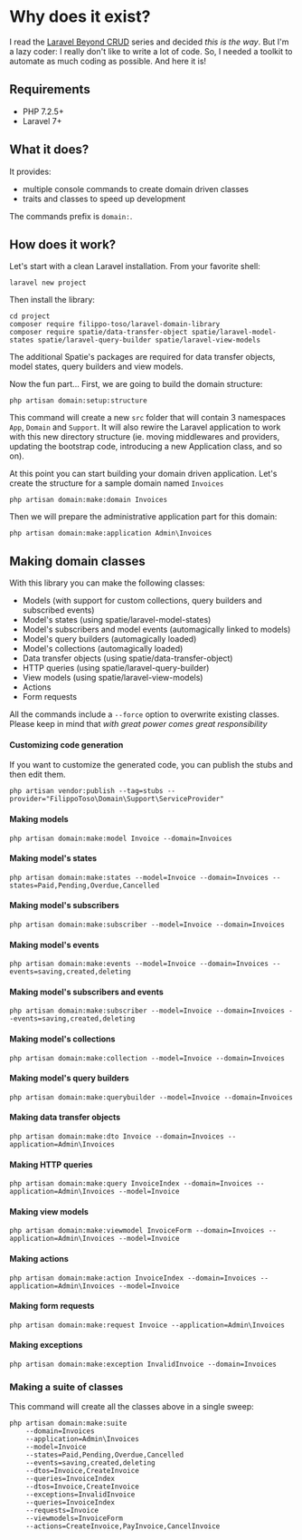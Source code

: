 # Why does it exist?

I read the [Laravel Beyond CRUD](https://stitcher.io/blog/laravel-beyond-crud-01-domain-oriented-laravel) series and decided *this is the way*.
But I'm a lazy coder: I really don't like to write a lot of code. So, I needed a toolkit to automate as much coding as possible. And here it is!

## Requirements

- PHP 7.2.5+
- Laravel 7+

## What it does?

It provides:

- multiple console commands to create domain driven classes
- traits and classes to speed up development

The commands prefix is `domain:`.

## How does it work?

Let's start with a clean Laravel installation. From your favorite shell:

```
laravel new project
```

Then install the library:

```
cd project
composer require filippo-toso/laravel-domain-library
composer require spatie/data-transfer-object spatie/laravel-model-states spatie/laravel-query-builder spatie/laravel-view-models
```

The additional Spatie's packages are required for data transfer objects, model states, query builders and view models.

Now the fun part... First, we are going to build the domain structure:

```
php artisan domain:setup:structure
```

This command will create a new `src` folder that will contain 3 namespaces `App`, `Domain` and `Support`.
It will also rewire the Laravel application to work with this new directory structure (ie. moving middlewares and providers, updating the bootstrap code, introducing a new Application class, and so on).

At this point you can start building your domain driven application. Let's create the structure for a sample domain named `Invoices`

```
php artisan domain:make:domain Invoices
```

Then we will prepare the administrative application part for this domain:

```
php artisan domain:make:application Admin\Invoices
```

## Making domain classes

With this library you can make the following classes:

- Models (with support for custom collections, query builders and subscribed events)
- Model's states (using spatie/laravel-model-states)
- Model's subscribers and model events (automagically linked to models)
- Model's query builders (automagically loaded)
- Model's collections (automagically loaded)
- Data transfer objects (using spatie/data-transfer-object)
- HTTP queries (using spatie/laravel-query-builder)
- View models (using spatie/laravel-view-models)
- Actions
- Form requests

All the commands include a `--force` option to overwrite existing classes. Please keep in mind that *with great power comes great responsibility*

#### Customizing code generation

If you want to customize the generated code, you can publish the stubs and then edit them.

```
php artisan vendor:publish --tag=stubs --provider="FilippoToso\Domain\Support\ServiceProvider"
```

#### Making models

```
php artisan domain:make:model Invoice --domain=Invoices
```

#### Making model's states

```
php artisan domain:make:states --model=Invoice --domain=Invoices --states=Paid,Pending,Overdue,Cancelled
```

#### Making model's subscribers

```
php artisan domain:make:subscriber --model=Invoice --domain=Invoices
```

#### Making model's events

```
php artisan domain:make:events --model=Invoice --domain=Invoices --events=saving,created,deleting
```

#### Making model's subscribers and events

```
php artisan domain:make:subscriber --model=Invoice --domain=Invoices --events=saving,created,deleting
```

#### Making model's collections

```
php artisan domain:make:collection --model=Invoice --domain=Invoices
```

#### Making model's query builders

```
php artisan domain:make:querybuilder --model=Invoice --domain=Invoices
```

#### Making data transfer objects

```
php artisan domain:make:dto Invoice --domain=Invoices --application=Admin\Invoices
```

#### Making HTTP queries

```
php artisan domain:make:query InvoiceIndex --domain=Invoices --application=Admin\Invoices --model=Invoice
```

#### Making view models

```
php artisan domain:make:viewmodel InvoiceForm --domain=Invoices --application=Admin\Invoices --model=Invoice
```

#### Making actions

```
php artisan domain:make:action InvoiceIndex --domain=Invoices --application=Admin\Invoices --model=Invoice
```

#### Making form requests

```
php artisan domain:make:request Invoice --application=Admin\Invoices
```

#### Making exceptions

```
php artisan domain:make:exception InvalidInvoice --domain=Invoices
```

### Making a suite of classes

This command will create all the classes above in a single sweep:

```
php artisan domain:make:suite 
    --domain=Invoices 
    --application=Admin\Invoices 
    --model=Invoice 
    --states=Paid,Pending,Overdue,Cancelled 
    --events=saving,created,deleting 
    --dtos=Invoice,CreateInvoice 
    --queries=InvoiceIndex 
    --dtos=Invoice,CreateInvoice 
    --exceptions=InvalidInvoice 
    --queries=InvoiceIndex 
    --requests=Invoice 
    --viewmodels=InvoiceForm 
    --actions=CreateInvoice,PayInvoice,CancelInvoice    
```
